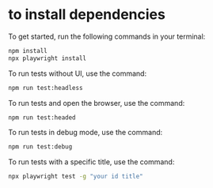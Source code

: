 # to install dependencies
To get started, run the following commands in your terminal:

```bash
npm install
npx playwright install
```

To run tests without UI, use the command:

```bash
npm run test:headless
```

To run tests and open the browser, use the command:

```bash
npm run test:headed
```

To run tests in debug mode, use the command:

```bash
npm run test:debug
```

To run tests with a specific title, use the command:

```bash
npx playwright test -g "your id title"
```
